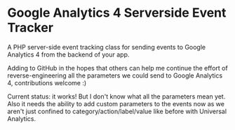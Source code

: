 # Google Analytics 4 Serverside Event Tracker
A PHP server-side event tracking class for sending events to Google Analytics 4 from the backend of your app.

Adding to GitHub in the hopes that others can help me continue the effort of reverse-engineering all the parameters we could send to Google Analytics 4, contributions welcome :)

Current status: it works! But I don't know what all the parameters mean yet.
Also it needs the ability to add custom parameters to the events now as we aren't just confined to category/action/label/value like before with Universal Analytics.
